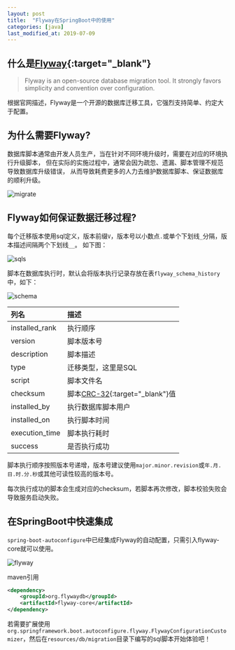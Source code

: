 ```yaml
---
layout: post
title:  "Flyway在SpringBoot中的使用"
categories: [java]
last_modified_at: 2019-07-09
---
```


## 什么是[Flyway](https://flywaydb.org/){:target="_blank"}

> Flyway is an open-source database migration tool.
> It strongly favors simplicity and convention over configuration.

根据官网描述，Flyway是一个开源的数据库迁移工具，它强烈支持简单、约定大于配置。

## 为什么需要Flyway?

数据库脚本通常由开发人员生产，当在针对不同环境升级时，需要在对应的环境执行升级脚本，
但在实际的实施过程中，通常会因为疏忽、遗漏、脚本管理不规范导致数据库升级错误，
从而导致耗费更多的人力去维护数据库脚本、保证数据库的顺利升级。

![migrate](https://cdn.jsdelivr.net/gh/PasseRR/passerr.github.io/assets/2019/07-09/migrate.png)

## Flyway如何保证数据迁移过程?
每个迁移版本使用sql定义，版本前缀`V`，版本号以小数点`.`或单个下划线`_`分隔，版本描述间隔两个下划线`__`。
如下图：

![sqls](https://cdn.jsdelivr.net/gh/PasseRR/passerr.github.io/assets/2019/07-09/sqls.jpg)

脚本在数据库执行时，默认会将版本执行记录存放在表`flyway_schema_history`中，如下：

![schema](https://cdn.jsdelivr.net/gh/PasseRR/passerr.github.io/assets/2019/07-09/schema.png)

|列名|描述|
|:---|:---|
|installed_rank|执行顺序|
|version|脚本版本号|
|description|脚本描述|
|type|迁移类型，这里是SQL|
|script|脚本文件名|
|checksum|脚本[CRC-32](https://en.wikipedia.org/wiki/Cyclic_redundancy_check){:target="_blank"}值|
|installed_by|执行数据库脚本用户|
|installed_on|执行脚本时间|
|execution_time|脚本执行耗时|
|success|是否执行成功|

脚本执行顺序按照版本号递增，版本号建议使用`major.minor.revision`或`年.月.日.时.分.秒`或其他可读性较高的版本号。

每次执行成功的脚本会生成对应的checksum，若脚本再次修改，脚本校验失败会导致服务启动失败。

## 在SpringBoot中快速集成
`spring-boot-autoconfigure`中已经集成Flyway的自动配置，只需引入flyway-core就可以使用。

![flyway](https://cdn.jsdelivr.net/gh/PasseRR/passerr.github.io/assets/2019/07-09/flyway.png)

maven引用
```xml
<dependency>
    <groupId>org.flywaydb</groupId>
    <artifactId>flyway-core</artifactId>
</dependency>
```

若需要扩展使用`org.springframework.boot.autoconfigure.flyway.FlywayConfigurationCustomizer`，然后在`resources/db/migration`目录下编写的sql脚本开始体验吧！

